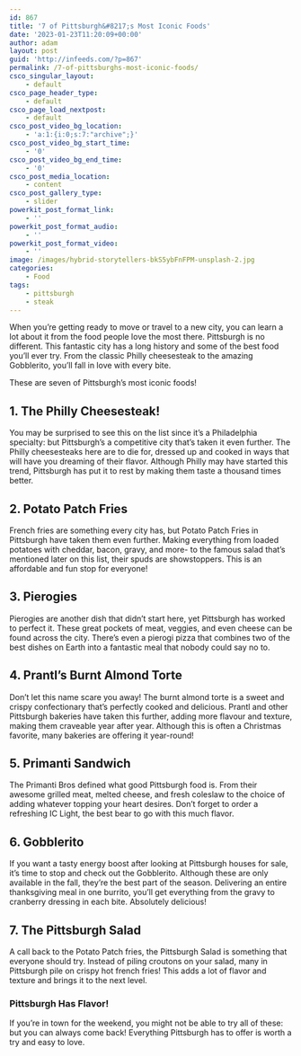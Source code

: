 ```yaml
---
id: 867
title: '7 of Pittsburgh&#8217;s Most Iconic Foods'
date: '2023-01-23T11:20:09+00:00'
author: adam
layout: post
guid: 'http://infeeds.com/?p=867'
permalink: /7-of-pittsburghs-most-iconic-foods/
csco_singular_layout:
    - default
csco_page_header_type:
    - default
csco_page_load_nextpost:
    - default
csco_post_video_bg_location:
    - 'a:1:{i:0;s:7:"archive";}'
csco_post_video_bg_start_time:
    - '0'
csco_post_video_bg_end_time:
    - '0'
csco_post_media_location:
    - content
csco_post_gallery_type:
    - slider
powerkit_post_format_link:
    - ''
powerkit_post_format_audio:
    - ''
powerkit_post_format_video:
    - ''
image: /images/hybrid-storytellers-bkS5ybFnFPM-unsplash-2.jpg
categories:
    - Food
tags:
    - pittsburgh
    - steak
---
```


When you’re getting ready to move or travel to a new city, you can learn a lot about it from the food people love the most there. Pittsburgh is no different. This fantastic city has a long history and some of the best food you’ll ever try. From the classic Philly cheesesteak to the amazing Gobblerito, you’ll fall in love with every bite.

These are seven of Pittsburgh’s most iconic foods!

## 1. The Philly Cheesesteak!

 You may be surprised to see this on the list since it’s a Philadelphia specialty: but Pittsburgh’s a competitive city that’s taken it even further. The Philly cheesesteaks here are to die for, dressed up and cooked in ways that will have you dreaming of their flavor. Although Philly may have started this trend, Pittsburgh has put it to rest by making them taste a thousand times better.

## 2. Potato Patch Fries

French fries are something every city has, but Potato Patch Fries in Pittsburgh have taken them even further. Making everything from loaded potatoes with cheddar, bacon, gravy, and more- to the famous salad that’s mentioned later on this list, their spuds are showstoppers. This is an affordable and fun stop for everyone!

## 3. Pierogies

Pierogies are another dish that didn’t start here, yet Pittsburgh has worked to perfect it. These great pockets of meat, veggies, and even cheese can be found across the city. There’s even a pierogi pizza that combines two of the best dishes on Earth into a fantastic meal that nobody could say no to.

## 4. Prantl’s Burnt Almond Torte

Don’t let this name scare you away! The burnt almond torte is a sweet and crispy confectionary that’s perfectly cooked and delicious. Prantl and other Pittsburgh bakeries have taken this further, adding more flavour and texture, making them craveable year after year. Although this is often a Christmas favorite, many bakeries are offering it year-round!

## 5. Primanti Sandwich

The Primanti Bros defined what good Pittsburgh food is. From their awesome grilled meat, melted cheese, and fresh coleslaw to the choice of adding whatever topping your heart desires. Don’t forget to order a refreshing IC Light, the best bear to go with this much flavor.

## 6. Gobblerito

If you want a tasty energy boost after looking at Pittsburgh houses for sale, it’s time to stop and check out the Gobblerito. Although these are only available in the fall, they’re the best part of the season. Delivering an entire thanksgiving meal in one burrito, you’ll get everything from the gravy to cranberry dressing in each bite. Absolutely delicious!

## 7. The Pittsburgh Salad

A call back to the Potato Patch fries, the Pittsburgh Salad is something that everyone should try. Instead of piling croutons on your salad, many in Pittsburgh pile on crispy hot french fries! This adds a lot of flavor and texture and brings it to the next level.

### Pittsburgh Has Flavor! 

If you’re in town for the weekend, you might not be able to try all of these: but you can always come back! Everything Pittsburgh has to offer is worth a try and easy to love.